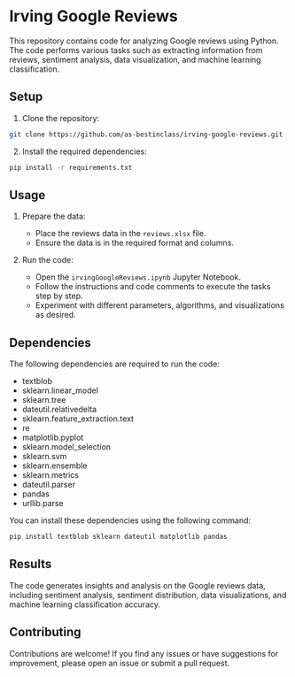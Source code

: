 # Irving Google Reviews

This repository contains code for analyzing Google reviews using Python. The code performs various tasks such as extracting information from reviews, sentiment analysis, data visualization, and machine learning classification.

## Setup

1. Clone the repository:

```bash
git clone https://github.com/as-bestinclass/irving-google-reviews.git
```

2. Install the required dependencies:

```bash
pip install -r requirements.txt
```

## Usage

1. Prepare the data:
   - Place the reviews data in the `reviews.xlsx` file.
   - Ensure the data is in the required format and columns.

2. Run the code:
   - Open the `irvingGoogleReviews.ipynb` Jupyter Notebook.
   - Follow the instructions and code comments to execute the tasks step by step.
   - Experiment with different parameters, algorithms, and visualizations as desired.
  
## Dependencies

The following dependencies are required to run the code:

- textblob
- sklearn.linear_model
- sklearn.tree
- dateutil.relativedelta
- sklearn.feature_extraction.text
- re
- matplotlib.pyplot
- sklearn.model_selection
- sklearn.svm
- sklearn.ensemble
- sklearn.metrics
- dateutil.parser
- pandas
- urllib.parse

You can install these dependencies using the following command:

```bash
pip install textblob sklearn dateutil matplotlib pandas
```

## Results

The code generates insights and analysis on the Google reviews data, including sentiment analysis, sentiment distribution, data visualizations, and machine learning classification accuracy.

## Contributing

Contributions are welcome! If you find any issues or have suggestions for improvement, please open an issue or submit a pull request.
